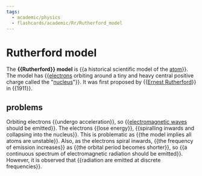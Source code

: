 ```yaml
---
tags:
  - academic/physics
  - flashcards/academic/Rr/Rutherford_model
---
```


# Rutherford model

The __{{Rutherford}} model__ is {{a historical scientific model of the [atom](atom.md)}}. The model has {{[electrons](electron.md) orbiting around a tiny and heavy central positive charge called the "[nucleus](nucleus.md)"}}. It was first proposed by {{[Ernest Rutherford](Ernest%20Rutherford.md)}} in {{1911}}. <!--SR:!2023-12-18,287,330!2023-08-26,195,315!2023-07-01,42,195!2023-12-19,268,295!2023-06-27,108,250-->

## problems

Orbiting electrons {{undergo acceleration}}, so {{[electromagnetic waves](electromagnetic%20radiation.md) should be emitted}}. The electrons {{lose energy}}, {{spiralling inwards and collapsing into the nucleus}}. This is problematic as {{the model implies all atoms are unstable}}. Also, as the electrons spiral inwards, {{the frequency of emission increases}} as {{the orbital period becomes shorter}}, so {{a continuous spectrum of electromagnetic radiation should be emitted}}. However, it is observed that {{radiation are emitted at discrete frequencies}}. <!--SR:!2024-05-01,362,290!2024-01-09,256,270!2023-10-05,226,310!2023-11-17,216,270!2023-06-09,78,270!2023-12-04,190,235!2024-01-04,246,270!2024-01-31,270,275!2023-09-06,170,255-->
